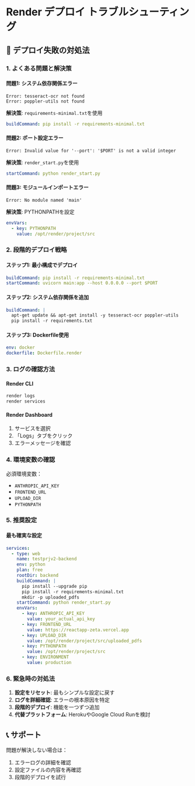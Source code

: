 # Render デプロイ トラブルシューティング

## 🚨 デプロイ失敗の対処法

### 1. よくある問題と解決策

#### 問題1: システム依存関係エラー
```
Error: tesseract-ocr not found
Error: poppler-utils not found
```

**解決策**: `requirements-minimal.txt`を使用
```yaml
buildCommand: pip install -r requirements-minimal.txt
```

#### 問題2: ポート設定エラー
```
Error: Invalid value for '--port': '$PORT' is not a valid integer
```

**解決策**: `render_start.py`を使用
```yaml
startCommand: python render_start.py
```

#### 問題3: モジュールインポートエラー
```
Error: No module named 'main'
```

**解決策**: PYTHONPATHを設定
```yaml
envVars:
  - key: PYTHONPATH
    value: /opt/render/project/src
```

### 2. 段階的デプロイ戦略

#### ステップ1: 最小構成でデプロイ
```yaml
buildCommand: pip install -r requirements-minimal.txt
startCommand: uvicorn main:app --host 0.0.0.0 --port $PORT
```

#### ステップ2: システム依存関係を追加
```yaml
buildCommand: |
  apt-get update && apt-get install -y tesseract-ocr poppler-utils
  pip install -r requirements.txt
```

#### ステップ3: Dockerfile使用
```yaml
env: docker
dockerfile: Dockerfile.render
```

### 3. ログの確認方法

#### Render CLI
```bash
render logs
render services
```

#### Render Dashboard
1. サービスを選択
2. 「Logs」タブをクリック
3. エラーメッセージを確認

### 4. 環境変数の確認

必須環境変数：
- `ANTHROPIC_API_KEY`
- `FRONTEND_URL`
- `UPLOAD_DIR`
- `PYTHONPATH`

### 5. 推奨設定

#### 最も確実な設定
```yaml
services:
  - type: web
    name: testprjv2-backend
    env: python
    plan: free
    rootDir: backend
    buildCommand: |
      pip install --upgrade pip
      pip install -r requirements-minimal.txt
      mkdir -p uploaded_pdfs
    startCommand: python render_start.py
    envVars:
      - key: ANTHROPIC_API_KEY
        value: your_actual_api_key
      - key: FRONTEND_URL
        value: https://reactapp-zeta.vercel.app
      - key: UPLOAD_DIR
        value: /opt/render/project/src/uploaded_pdfs
      - key: PYTHONPATH
        value: /opt/render/project/src
      - key: ENVIRONMENT
        value: production
```

### 6. 緊急時の対処法

1. **設定をリセット**: 最もシンプルな設定に戻す
2. **ログを詳細確認**: エラーの根本原因を特定
3. **段階的デプロイ**: 機能を一つずつ追加
4. **代替プラットフォーム**: HerokuやGoogle Cloud Runを検討

## 📞 サポート

問題が解決しない場合は：
1. エラーログの詳細を確認
2. 設定ファイルの内容を再確認
3. 段階的デプロイを試行 